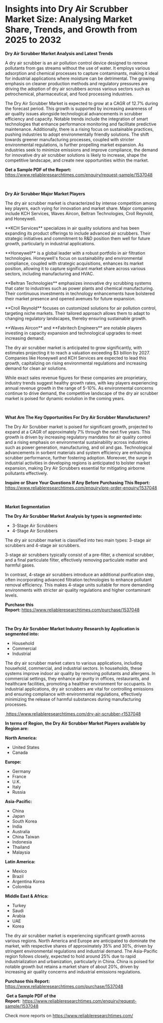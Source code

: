 <p><h1>Insights into Dry Air Scrubber Market Size: Analysing Market Share, Trends, and Growth from 2025 to 2032</h1></p><p><strong>Dry Air Scrubber Market Analysis and Latest Trends</strong></p>
<p><p>A dry air scrubber is an air pollution control device designed to remove pollutants from gas streams without the use of water. It employs various adsorption and chemical processes to capture contaminants, making it ideal for industrial applications where moisture can be detrimental. The growing emphasis on cleaner production methods and regulatory pressures are driving the adoption of dry air scrubbers across various sectors such as petrochemical, pharmaceutical, and food processing industries.</p><p>The Dry Air Scrubber Market is expected to grow at a CAGR of 12.7% during the forecast period. This growth is supported by increasing awareness of air quality issues alongside technological advancements in scrubber efficiency and capacity. Notable trends include the integration of smart technologies that enhance performance monitoring and facilitate predictive maintenance. Additionally, there is a rising focus on sustainable practices, pushing industries to adopt environmentally friendly solutions. The shift towards greener manufacturing processes, coupled with stricter environmental regulations, is further propelling market expansion. As industries seek to minimize emissions and improve compliance, the demand for innovative dry air scrubber solutions is likely to increase, shape the competitive landscape, and create new opportunities within the market.</p></p>
<p><strong>Get a Sample PDF of the Report:&nbsp;</strong> <a href="https://www.reliableresearchtimes.com/enquiry/request-sample/1537048?utm_campaign=3063&utm_medium=2&utm_source=Github&utm_content=ia&utm_term=11042025&utm_id=dry-air-scrubber">https://www.reliableresearchtimes.com/enquiry/request-sample/1537048</a></p>
<p>&nbsp;</p>
<p><strong>Dry Air Scrubber Major Market Players</strong></p>
<p><p>The dry air scrubber market is characterized by intense competition among key players, each vying for innovation and market share. Major companies include KCH Services, Waves Aircon, Beltran Technologies, Croll Reynold, and Honeywell.</p><p>**KCH Services** specializes in air quality solutions and has been expanding its product offerings to include advanced air scrubbers. Their strategic initiatives and commitment to R&D position them well for future growth, particularly in industrial applications.</p><p>**Honeywell** is a global leader with a robust portfolio in air filtration technologies. Honeywell's focus on sustainability and environmental compliance, coupled with strategic acquisitions, enhances its market position, allowing it to capture significant market share across various sectors, including manufacturing and HVAC.</p><p>**Beltran Technologies** emphasizes innovative dry scrubbing systems that cater to industries such as power plants and chemical manufacturing. Their continuous investments in technology enhancements have bolstered their market presence and opened avenues for future expansion.</p><p>**Croll Reynold** focuses on customized solutions for air pollution control, targeting niche markets. Their tailored approach allows them to adapt to changing regulatory landscapes, thereby ensuring sustainable growth.</p><p>**Waves Aircon** and **Fabritech Engineers** are notable players investing in capacity expansion and technological upgrades to meet increasing demand. </p><p>The dry air scrubber market is anticipated to grow significantly, with estimates projecting it to reach a valuation exceeding $3 billion by 2027. Companies like Honeywell and KCH Services are expected to lead this growth, capitalizing on rising environmental regulations and increasing demand for clean air solutions.</p><p>While exact sales revenue figures for these companies are proprietary, industry trends suggest healthy growth rates, with key players experiencing annual revenue growth in the range of 5-10%. As environmental concerns continue to drive demand, the competitive landscape of the dry air scrubber market is poised for dynamic evolution in the coming years.</p></p>
<p>&nbsp;</p>
<p><strong>What Are The Key Opportunities For Dry Air Scrubber Manufacturers?</strong></p>
<p><p>The Dry Air Scrubber market is poised for significant growth, projected to expand at a CAGR of approximately 7% through the next five years. This growth is driven by increasing regulatory mandates for air quality control and a rising emphasis on environmental sustainability across industries such as power generation, manufacturing, and oil and gas. Technological advancements in sorbent materials and system efficiency are enhancing scrubber performance, further fostering adoption. Moreover, the surge in industrial activities in developing regions is anticipated to bolster market expansion, making Dry Air Scrubbers essential for mitigating airborne pollutants effectively.</p></p>
<p><strong>Inquire or Share Your Questions If Any Before Purchasing This Report:</strong> <a href="https://www.reliableresearchtimes.com/enquiry/pre-order-enquiry/1537048?utm_campaign=3063&utm_medium=2&utm_source=Github&utm_content=ia&utm_term=11042025&utm_id=dry-air-scrubber">https://www.reliableresearchtimes.com/enquiry/pre-order-enquiry/1537048</a></p>
<p>&nbsp;</p>
<p><strong>Market Segmentation</strong></p>
<p><strong>The Dry Air Scrubber Market Analysis by types is segmented into:</strong></p>
<p><ul><li>3-Stage Air Scrubbers</li><li>4-Stage Air Scrubbers</li></ul></p>
<p><p>The dry air scrubber market is classified into two main types: 3-stage air scrubbers and 4-stage air scrubbers. </p><p>3-stage air scrubbers typically consist of a pre-filter, a chemical scrubber, and a final particulate filter, effectively removing particulate matter and harmful gases. </p><p>In contrast, 4-stage air scrubbers introduce an additional purification step, often incorporating advanced filtration technologies to enhance pollutant removal efficiency. This makes 4-stage units suitable for more demanding environments with stricter air quality regulations and higher contaminant levels.</p></p>
<p><strong>Purchase this Report:&nbsp;</strong><a href="https://www.reliableresearchtimes.com/purchase/1537048?utm_campaign=3063&utm_medium=2&utm_source=Github&utm_content=ia&utm_term=11042025&utm_id=dry-air-scrubber">https://www.reliableresearchtimes.com/purchase/1537048</a></p>
<p>&nbsp;</p>
<p><strong>The Dry Air Scrubber Market Industry Research by Application is segmented into:</strong></p>
<p><ul><li>Household</li><li>Commercial</li><li>Industrial</li></ul></p>
<p><p>The dry air scrubber market caters to various applications, including household, commercial, and industrial sectors. In households, these systems improve indoor air quality by removing pollutants and allergens. In commercial settings, they enhance air purity in offices, restaurants, and healthcare facilities, promoting a healthier environment for occupants. In industrial applications, dry air scrubbers are vital for controlling emissions and ensuring compliance with environmental regulations, effectively minimizing the release of harmful substances during manufacturing processes.</p></p>
<p><a href="https://www.reliableresearchtimes.com/dry-air-scrubber-r1537048?utm_campaign=3063&utm_medium=2&utm_source=Github&utm_content=ia&utm_term=11042025&utm_id=dry-air-scrubber">&nbsp;https://www.reliableresearchtimes.com/dry-air-scrubber-r1537048</a></p>
<p><strong>In terms of Region, the Dry Air Scrubber Market Players available by Region are:</strong></p>
<p>
    <p> <strong> North America: </strong>
        <ul>
            <li>United States</li>
            <li>Canada</li>
        </ul>
        </p> 
    <p> <strong> Europe: </strong>
        <ul>
            <li>Germany</li>
            <li>France</li>
            <li>U.K.</li>
            <li>Italy</li>
            <li>Russia</li>
        </ul>
        </p> 
    <p> <strong> Asia-Pacific: </strong>
        <ul>
            <li>China</li>
            <li>Japan</li>
            <li>South Korea</li>
            <li>India</li>
            <li>Australia</li>
            <li>China Taiwan</li>
            <li>Indonesia</li>
            <li>Thailand</li>
            <li>Malaysia</li>
        </ul>
        </p> 
    <p> <strong> Latin America: </strong>
        <ul>
            <li>Mexico</li>
            <li>Brazil</li>
            <li>Argentina Korea</li>
            <li>Colombia</li>
        </ul>
        </p> 
    <p> <strong> Middle East & Africa: </strong>
        <ul>
            <li>Turkey</li>
            <li>Saudi</li>
            <li>Arabia</li>
            <li>UAE</li>
            <li>Korea</li>
        </ul>
    </p>
    </p>
<p><p>The dry air scrubber market is experiencing significant growth across various regions. North America and Europe are anticipated to dominate the market, with respective shares of approximately 35% and 30%, driven by stringent environmental regulations and industrial demand. The Asia-Pacific region follows closely, expected to hold around 25% due to rapid industrialization and urbanization, particularly in China. China is poised for notable growth but retains a market share of about 20%, driven by increasing air quality concerns and industrial emissions regulations.</p></p>
<p><strong>Purchase this Report: </strong><a href="https://www.reliableresearchtimes.com/purchase/1537048?utm_campaign=3063&utm_medium=2&utm_source=Github&utm_content=ia&utm_term=11042025&utm_id=dry-air-scrubber">https://www.reliableresearchtimes.com/purchase/1537048</a></p>
<p>&nbsp;<strong>Get a Sample PDF of the Report:&nbsp;&nbsp;</strong><a href="https://www.reliableresearchtimes.com/enquiry/request-sample/1537048?utm_campaign=3063&utm_medium=2&utm_source=Github&utm_content=ia&utm_term=11042025&utm_id=dry-air-scrubber">https://www.reliableresearchtimes.com/enquiry/request-sample/1537048</a></p>
<p><strong></strong></p>
<p>Check more reports on <a href="https://www.reliableresearchtimes.com/?utm_campaign=3063&utm_medium=2&utm_source=Github&utm_content=ia&utm_term=11042025&utm_id=dry-air-scrubber">https://www.reliableresearchtimes.com/</a></p>